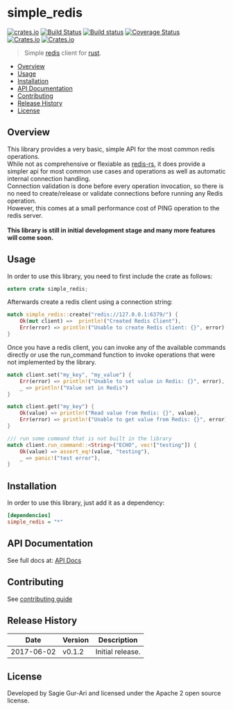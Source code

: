 # simple_redis

[![crates.io](http://meritbadge.herokuapp.com/simple_redis)](https://crates.io/crates/simple_redis) [![Build Status](https://travis-ci.org/sagiegurari/simple_redis.svg)](http://travis-ci.org/sagiegurari/simple_redis) [![Build status](https://ci.appveyor.com/api/projects/status/knyrs33tyjqgt06u?svg=true)](https://ci.appveyor.com/project/sagiegurari/simple-redis) [![Coverage Status](https://coveralls.io/repos/github/sagiegurari/simple_redis/badge.svg?branch=master)](https://coveralls.io/github/sagiegurari/simple_redis?branch=master)<br>
[![Crates.io](https://img.shields.io/crates/l/simple_redis.svg)](https://github.com/sagiegurari/simple_redis/blob/master/LICENSE) [![Crates.io](https://img.shields.io/crates/d/simple_redis.svg)](https://crates.io/crates/simple_redis)

> Simple [redis](https://redis.io/) client for [rust](https://www.rust-lang.org/).

* [Overview](#overview)
* [Usage](#usage)
* [Installation](#installation)
* [API Documentation](https://sagiegurari.github.io/simple_redis/)
* [Contributing](.github/CONTRIBUTING.md)
* [Release History](#history)
* [License](#license)

<a name="overview"></a>
## Overview
This library provides a very basic, simple API for the most common redis operations.<br>
While not as comprehensive or flexiable as [redis-rs](https://crates.io/crates/redis),
it does provide a simpler api for most common use cases and operations as well as automatic internal connection handling.<br>
Connection validation is done before every operation invocation, so there is no need to create/release or validate connections before running any Redis operation.<br>
However, this comes at a small performance cost of PING operation to the redis server.<br>
<br>
**This library is still in initial development stage and many more features will come soon.**

<a name="usage"></a>
## Usage
In order to use this library, you need to first include the crate as follows:

````rust
extern crate simple_redis;
````

Afterwards create a redis client using a connection string:

````rust
match simple_redis::create("redis://127.0.0.1:6379/") {
    Ok(mut client) =>  println!("Created Redis Client"),
    Err(error) => println!("Unable to create Redis client: {}", error)
}
````

Once you have a redis client, you can invoke any of the available commands directly or use the run_command function to invoke operations that were not implemented by the library.

````rust
match client.set("my_key", "my_value") {
    Err(error) => println!("Unable to set value in Redis: {}", error),
    _ => println!("Value set in Redis")
}

match client.get("my_key") {
    Ok(value) => println!("Read value from Redis: {}", value),
    Err(error) => println!("Unable to get value from Redis: {}", error)
}

/// run some command that is not built in the library
match client.run_command::<String>("ECHO", vec!["testing"]) {
    Ok(value) => assert_eq!(value, "testing"),
    _ => panic!("test error"),
}
````

<a name="installation"></a>
## Installation
In order to use this library, just add it as a dependency:

```ini
[dependencies]
simple_redis = "*"
```

## API Documentation
See full docs at: [API Docs](https://sagiegurari.github.io/simple_redis/)

## Contributing
See [contributing guide](.github/CONTRIBUTING.md)

<a name="history"></a>
## Release History

| Date        | Version | Description |
| ----------- | ------- | ----------- |
| 2017-06-02  | v0.1.2  | Initial release. |

<a name="license"></a>
## License
Developed by Sagie Gur-Ari and licensed under the Apache 2 open source license.